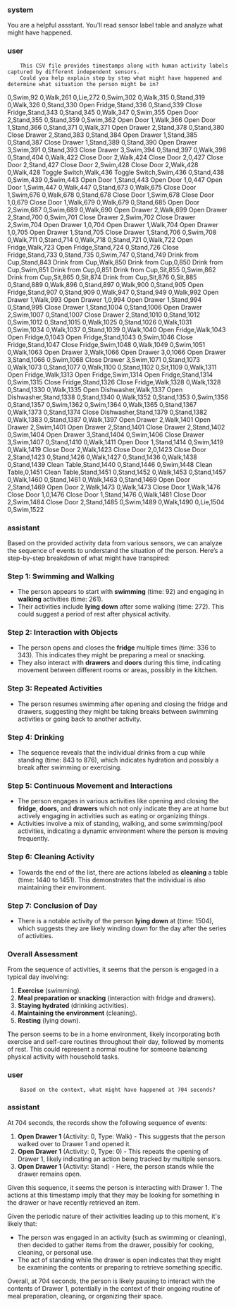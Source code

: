 ### system
You are a helpful assstant. You'll read sensor label table and analyze what might have happened.
### user

        This CSV file provides timestamps along with human activity labels captured by different independent sensors.
        Could you help explain step by step what might have happened and determine what situation the person might be in?
    
0,Swim,92
0,Walk,261
0,Lie,272
0,Swim,302
0,Walk,315
0,Stand,319
0,Walk,326
0,Stand,330
Open Fridge,Stand,336
0,Stand,339
Close Fridge,Stand,343
0,Stand,345
0,Walk,347
0,Swim,355
Open Door 2,Stand,355
0,Stand,359
0,Swim,362
Open Door 1,Walk,366
Open Door 1,Stand,366
0,Stand,371
0,Walk,371
Open Drawer 2,Stand,378
0,Stand,380
Close Drawer 2,Stand,383
0,Stand,384
Open Drawer 1,Stand,385
0,Stand,387
Close Drawer 1,Stand,389
0,Stand,390
Open Drawer 3,Swim,391
0,Stand,393
Close Drawer 3,Swim,394
0,Stand,397
0,Walk,398
0,Stand,404
0,Walk,422
Close Door 2,Walk,424
Close Door 2,0,427
Close Door 2,Stand,427
Close Door 2,Swim,428
Close Door 2,Walk,428
0,Walk,428
Toggle Switch,Walk,436
Toggle Switch,Swim,436
0,Stand,438
0,Swim,439
0,Swim,443
Open Door 1,Stand,443
Open Door 1,0,447
Open Door 1,Swim,447
0,Walk,447
0,Stand,673
0,Walk,675
Close Door 1,Swim,676
0,Walk,678
0,Stand,678
Close Door 1,Swim,678
Close Door 1,0,679
Close Door 1,Walk,679
0,Walk,679
0,Stand,685
Open Door 2,Swim,687
0,Swim,689
0,Walk,690
Open Drawer 2,Walk,699
Open Drawer 2,Stand,700
0,Swim,701
Close Drawer 2,Swim,702
Close Drawer 2,Swim,704
Open Drawer 1,0,704
Open Drawer 1,Walk,704
Open Drawer 1,0,705
Open Drawer 1,Stand,705
Close Drawer 1,Stand,706
0,Swim,708
0,Walk,711
0,Stand,714
0,Walk,718
0,Stand,721
0,Walk,722
Open Fridge,Walk,723
Open Fridge,Stand,724
0,Stand,726
Close Fridge,Stand,733
0,Stand,735
0,Swim,747
0,Stand,749
Drink from Cup,Stand,843
Drink from Cup,Walk,850
Drink from Cup,0,850
Drink from Cup,Swim,851
Drink from Cup,0,851
Drink from Cup,Sit,855
0,Swim,862
Drink from Cup,Sit,865
0,Sit,874
Drink from Cup,Sit,876
0,Sit,885
0,Stand,889
0,Walk,896
0,Stand,897
0,Walk,900
0,Stand,905
Open Fridge,Stand,907
0,Stand,909
0,Walk,947
0,Stand,949
0,Walk,992
Open Drawer 1,Walk,993
Open Drawer 1,0,994
Open Drawer 1,Stand,994
0,Stand,995
Close Drawer 1,Stand,1004
0,Stand,1006
Open Drawer 2,Swim,1007
0,Stand,1007
Close Drawer 2,Stand,1010
0,Stand,1012
0,Swim,1012
0,Stand,1015
0,Walk,1025
0,Stand,1026
0,Walk,1031
0,Swim,1034
0,Walk,1037
0,Stand,1039
0,Walk,1040
Open Fridge,Walk,1043
Open Fridge,0,1043
Open Fridge,Stand,1043
0,Swim,1046
Close Fridge,Stand,1047
Close Fridge,Swim,1048
0,Walk,1049
0,Swim,1051
0,Walk,1063
Open Drawer 3,Walk,1066
Open Drawer 3,0,1066
Open Drawer 3,Stand,1066
0,Swim,1068
Close Drawer 3,Swim,1071
0,Stand,1073
0,Walk,1073
0,Stand,1077
0,Walk,1100
0,Stand,1102
0,Sit,1109
0,Walk,1311
Open Fridge,Walk,1313
Open Fridge,Swim,1314
Open Fridge,Stand,1314
0,Swim,1315
Close Fridge,Stand,1326
Close Fridge,Walk,1328
0,Walk,1328
0,Stand,1330
0,Walk,1335
Open Dishwasher,Walk,1337
Open Dishwasher,Stand,1338
0,Stand,1340
0,Walk,1352
0,Stand,1353
0,Swim,1356
0,Stand,1357
0,Swim,1362
0,Swim,1364
0,Walk,1365
0,Stand,1367
0,Walk,1373
0,Stand,1374
Close Dishwasher,Stand,1379
0,Stand,1382
0,Walk,1383
0,Stand,1387
0,Walk,1397
Open Drawer 2,Walk,1401
Open Drawer 2,Swim,1401
Open Drawer 2,Stand,1401
Close Drawer 2,Stand,1402
0,Swim,1404
Open Drawer 3,Stand,1404
0,Swim,1406
Close Drawer 3,Swim,1407
0,Stand,1410
0,Walk,1411
Open Door 1,Stand,1414
0,Swim,1419
0,Walk,1419
Close Door 2,Walk,1423
Close Door 2,0,1423
Close Door 2,Stand,1423
0,Stand,1426
0,Walk,1427
0,Stand,1436
0,Walk,1438
0,Stand,1439
Clean Table,Stand,1440
0,Stand,1446
0,Swim,1448
Clean Table,0,1451
Clean Table,Stand,1451
0,Stand,1452
0,Walk,1453
0,Stand,1457
0,Walk,1460
0,Stand,1461
0,Walk,1463
0,Stand,1469
Open Door 2,Stand,1469
Open Door 2,Walk,1473
0,Walk,1473
Close Door 1,Walk,1476
Close Door 1,0,1476
Close Door 1,Stand,1476
0,Walk,1481
Close Door 2,Swim,1484
Close Door 2,Stand,1485
0,Swim,1489
0,Walk,1490
0,Lie,1504
0,Swim,1522

### assistant
Based on the provided activity data from various sensors, we can analyze the sequence of events to understand the situation of the person. Here’s a step-by-step breakdown of what might have transpired:

### Step 1: Swimming and Walking
- The person appears to start with **swimming** (time: 92) and engaging in **walking** activities (time: 261).
- Their activities include **lying down** after some walking (time: 272). This could suggest a period of rest after physical activity.

### Step 2: Interaction with Objects
- The person opens and closes the **fridge** multiple times (time: 336 to 343). This indicates they might be preparing a meal or snacking.
- They also interact with **drawers** and **doors** during this time, indicating movement between different rooms or areas, possibly in the kitchen.
  
### Step 3: Repeated Activities
- The person resumes swimming after opening and closing the fridge and drawers, suggesting they might be taking breaks between swimming activities or going back to another activity.

### Step 4: Drinking
- The sequence reveals that the individual drinks from a cup while standing (time: 843 to 876), which indicates hydration and possibly a break after swimming or exercising.

### Step 5: Continuous Movement and Interactions
- The person engages in various activities like opening and closing the **fridge**, **doors**, and **drawers** which not only indicate they are at home but actively engaging in activities such as eating or organizing things.
- Activities involve a mix of standing, walking, and some swimming/pool activities, indicating a dynamic environment where the person is moving frequently.

### Step 6: Cleaning Activity
- Towards the end of the list, there are actions labeled as **cleaning** a table (time: 1440 to 1451). This demonstrates that the individual is also maintaining their environment.

### Step 7: Conclusion of Day
- There is a notable activity of the person **lying down** at (time: 1504), which suggests they are likely winding down for the day after the series of activities.

### Overall Assessment
From the sequence of activities, it seems that the person is engaged in a typical day involving:
1. **Exercise** (swimming).
2. **Meal preparation or snacking** (interaction with fridge and drawers).
3. **Staying hydrated** (drinking activities).
4. **Maintaining the environment** (cleaning).
5. **Resting** (lying down).

The person seems to be in a home environment, likely incorporating both exercise and self-care routines throughout their day, followed by moments of rest. This could represent a normal routine for someone balancing physical activity with household tasks.
### user

        Based on the context, what might have happened at 704 seconds?
    
### assistant
At 704 seconds, the records show the following sequence of events:

1. **Open Drawer 1** (Activity: 0, Type: Walk) - This suggests that the person walked over to Drawer 1 and opened it.
2. **Open Drawer 1** (Activity: 0, Type: 0) - This repeats the opening of Drawer 1, likely indicating an action being tracked by multiple sensors.
3. **Open Drawer 1** (Activity: Stand) - Here, the person stands while the drawer remains open.

Given this sequence, it seems the person is interacting with Drawer 1. The actions at this timestamp imply that they may be looking for something in the drawer or have recently retrieved an item. 

Given the periodic nature of their activities leading up to this moment, it's likely that:
- The person was engaged in an activity (such as swimming or cleaning), then decided to gather items from the drawer, possibly for cooking, cleaning, or personal use.
- The act of standing while the drawer is open indicates that they might be examining the contents or preparing to retrieve something specific.

Overall, at 704 seconds, the person is likely pausing to interact with the contents of Drawer 1, potentially in the context of their ongoing routine of meal preparation, cleaning, or organizing their space.
